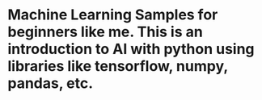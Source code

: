 # Machine Learning Samples for beginners like me. This is an introduction to AI with python using libraries like tensorflow, numpy, pandas, etc.
